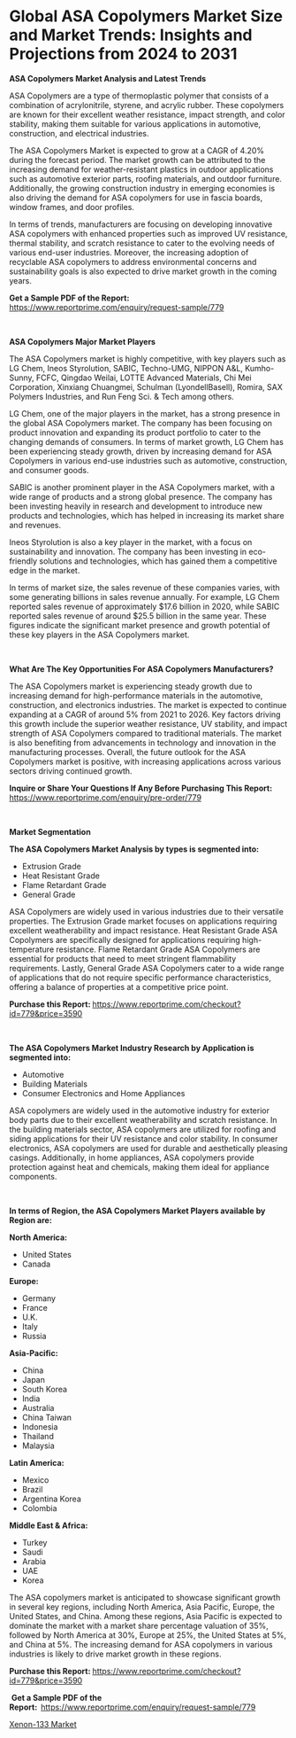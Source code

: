 <p><h1>Global ASA Copolymers Market Size and Market Trends: Insights and Projections from 2024 to 2031</h1></p><p><strong>ASA Copolymers Market Analysis and Latest Trends</strong></p>
<p><p>ASA Copolymers are a type of thermoplastic polymer that consists of a combination of acrylonitrile, styrene, and acrylic rubber. These copolymers are known for their excellent weather resistance, impact strength, and color stability, making them suitable for various applications in automotive, construction, and electrical industries.</p><p>The ASA Copolymers Market is expected to grow at a CAGR of 4.20% during the forecast period. The market growth can be attributed to the increasing demand for weather-resistant plastics in outdoor applications such as automotive exterior parts, roofing materials, and outdoor furniture. Additionally, the growing construction industry in emerging economies is also driving the demand for ASA copolymers for use in fascia boards, window frames, and door profiles.</p><p>In terms of trends, manufacturers are focusing on developing innovative ASA copolymers with enhanced properties such as improved UV resistance, thermal stability, and scratch resistance to cater to the evolving needs of various end-user industries. Moreover, the increasing adoption of recyclable ASA copolymers to address environmental concerns and sustainability goals is also expected to drive market growth in the coming years.</p></p>
<p><strong>Get a Sample PDF of the Report:&nbsp;</strong> <a href="https://www.reportprime.com/enquiry/request-sample/779">https://www.reportprime.com/enquiry/request-sample/779</a></p>
<p>&nbsp;</p>
<p><strong>ASA Copolymers Major Market Players</strong></p>
<p><p>The ASA Copolymers market is highly competitive, with key players such as LG Chem, Ineos Styrolution, SABIC, Techno-UMG, NIPPON A&L, Kumho-Sunny, FCFC, Qingdao Weilai, LOTTE Advanced Materials, Chi Mei Corporation, Xinxiang Chuangmei, Schulman (LyondellBasell), Romira, SAX Polymers Industries, and Run Feng Sci. & Tech among others.</p><p>LG Chem, one of the major players in the market, has a strong presence in the global ASA Copolymers market. The company has been focusing on product innovation and expanding its product portfolio to cater to the changing demands of consumers. In terms of market growth, LG Chem has been experiencing steady growth, driven by increasing demand for ASA Copolymers in various end-use industries such as automotive, construction, and consumer goods.</p><p>SABIC is another prominent player in the ASA Copolymers market, with a wide range of products and a strong global presence. The company has been investing heavily in research and development to introduce new products and technologies, which has helped in increasing its market share and revenues.</p><p>Ineos Styrolution is also a key player in the market, with a focus on sustainability and innovation. The company has been investing in eco-friendly solutions and technologies, which has gained them a competitive edge in the market.</p><p>In terms of market size, the sales revenue of these companies varies, with some generating billions in sales revenue annually. For example, LG Chem reported sales revenue of approximately $17.6 billion in 2020, while SABIC reported sales revenue of around $25.5 billion in the same year. These figures indicate the significant market presence and growth potential of these key players in the ASA Copolymers market.</p></p>
<p>&nbsp;</p>
<p><strong>What Are The Key Opportunities For ASA Copolymers Manufacturers?</strong></p>
<p><p>The ASA Copolymers market is experiencing steady growth due to increasing demand for high-performance materials in the automotive, construction, and electronics industries. The market is expected to continue expanding at a CAGR of around 5% from 2021 to 2026. Key factors driving this growth include the superior weather resistance, UV stability, and impact strength of ASA Copolymers compared to traditional materials. The market is also benefiting from advancements in technology and innovation in the manufacturing processes. Overall, the future outlook for the ASA Copolymers market is positive, with increasing applications across various sectors driving continued growth.</p></p>
<p><strong>Inquire or Share Your Questions If Any Before Purchasing This Report:</strong> <a href="https://www.reportprime.com/enquiry/pre-order/779">https://www.reportprime.com/enquiry/pre-order/779</a></p>
<p>&nbsp;</p>
<p><strong>Market Segmentation</strong></p>
<p><strong>The ASA Copolymers Market Analysis by types is segmented into:</strong></p>
<p><ul><li>Extrusion Grade</li><li>Heat Resistant Grade</li><li>Flame Retardant Grade</li><li>General Grade</li></ul></p>
<p><p>ASA Copolymers are widely used in various industries due to their versatile properties. The Extrusion Grade market focuses on applications requiring excellent weatherability and impact resistance. Heat Resistant Grade ASA Copolymers are specifically designed for applications requiring high-temperature resistance. Flame Retardant Grade ASA Copolymers are essential for products that need to meet stringent flammability requirements. Lastly, General Grade ASA Copolymers cater to a wide range of applications that do not require specific performance characteristics, offering a balance of properties at a competitive price point.</p></p>
<p><strong>Purchase this Report:&nbsp;</strong><a href="https://www.reportprime.com/checkout?id=779&price=3590">https://www.reportprime.com/checkout?id=779&price=3590</a></p>
<p>&nbsp;</p>
<p><strong>The ASA Copolymers Market Industry Research by Application is segmented into:</strong></p>
<p><ul><li>Automotive</li><li>Building Materials</li><li>Consumer Electronics and Home Appliances</li></ul></p>
<p><p>ASA copolymers are widely used in the automotive industry for exterior body parts due to their excellent weatherability and scratch resistance. In the building materials sector, ASA copolymers are utilized for roofing and siding applications for their UV resistance and color stability. In consumer electronics, ASA copolymers are used for durable and aesthetically pleasing casings. Additionally, in home appliances, ASA copolymers provide protection against heat and chemicals, making them ideal for appliance components.</p></p>
<p>&nbsp;</p>
<p><strong>In terms of Region, the ASA Copolymers Market Players available by Region are:</strong></p>
<p>
    <p> <strong> North America: </strong>
        <ul>
            <li>United States</li>
            <li>Canada</li>
        </ul>
        </p> 
    <p> <strong> Europe: </strong>
        <ul>
            <li>Germany</li>
            <li>France</li>
            <li>U.K.</li>
            <li>Italy</li>
            <li>Russia</li>
        </ul>
        </p> 
    <p> <strong> Asia-Pacific: </strong>
        <ul>
            <li>China</li>
            <li>Japan</li>
            <li>South Korea</li>
            <li>India</li>
            <li>Australia</li>
            <li>China Taiwan</li>
            <li>Indonesia</li>
            <li>Thailand</li>
            <li>Malaysia</li>
        </ul>
        </p> 
    <p> <strong> Latin America: </strong>
        <ul>
            <li>Mexico</li>
            <li>Brazil</li>
            <li>Argentina Korea</li>
            <li>Colombia</li>
        </ul>
        </p> 
    <p> <strong> Middle East & Africa: </strong>
        <ul>
            <li>Turkey</li>
            <li>Saudi</li>
            <li>Arabia</li>
            <li>UAE</li>
            <li>Korea</li>
        </ul>
    </p>
    </p>
<p><p>The ASA copolymers market is anticipated to showcase significant growth in several key regions, including North America, Asia Pacific, Europe, the United States, and China. Among these regions, Asia Pacific is expected to dominate the market with a market share percentage valuation of 35%, followed by North America at 30%, Europe at 25%, the United States at 5%, and China at 5%. The increasing demand for ASA copolymers in various industries is likely to drive market growth in these regions.</p></p>
<p><strong>Purchase this Report: </strong><a href="https://www.reportprime.com/checkout?id=779&price=3590">https://www.reportprime.com/checkout?id=779&price=3590</a></p>
<p>&nbsp;<strong>Get a Sample PDF of the Report:&nbsp;&nbsp;</strong><a href="https://www.reportprime.com/enquiry/request-sample/779">https://www.reportprime.com/enquiry/request-sample/779</a></p>
<p><strong></strong></p>
<p><p><a href="https://meowing-lemming-dd3.notion.site/Xenon-133-Market-Size-Share-Trends-Analysis-Report-By-Application-Regional-Outlook-Competitive--1516b0ed22cd4be29dc538acb344b52c">Xenon-133 Market</a></p></p>